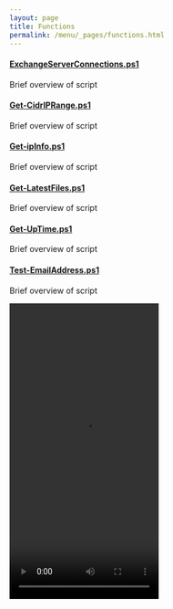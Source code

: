 ```yaml
---
layout: page
title: Functions
permalink: /menu/_pages/functions.html
---
```


#### [ExchangeServerConnections.ps1](/_posts/ExchangeServerConnections.md)
Brief overview of script

#### [Get-CidrIPRange.ps1](/_posts/Get-CidrIPRange.md)
Brief overview of script

#### [Get-ipInfo.ps1](/_posts/Get-ipInfo.md)
Brief overview of script

#### [Get-LatestFiles.ps1](/_posts/Get-LatestFiles.md)
Brief overview of script

#### [Get-UpTime.ps1](/_posts/Get-UpTime.md)
Brief overview of script

#### [Test-EmailAddress.ps1](/_posts/Test-EmailAddress.md)
Brief overview of script

<video width="262" height="518" controls>
  <source src="/assets/video/9nLoBt9dej.mp4" type="video/mp4">
  Your browser does not support the video tag.
</video>
